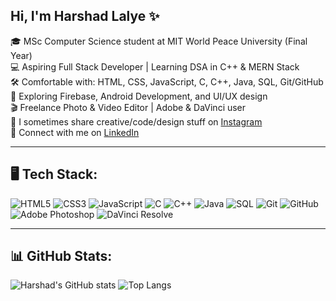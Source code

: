 ## Hi, I'm Harshad Lalye ✨

🎓 MSc Computer Science student at MIT World Peace University (Final Year)  
💻 Aspiring Full Stack Developer | Learning DSA in C++ & MERN Stack  
🛠️ Comfortable with: HTML, CSS, JavaScript, C, C++, Java, SQL, Git/GitHub  
📱 Exploring Firebase, Android Development, and UI/UX design  
🎬 Freelance Photo & Video Editor | Adobe & DaVinci user  
📸 I sometimes share creative/code/design stuff on [Instagram](https://www.instagram.com/harshad_2702/)  
🔗 Connect with me on [LinkedIn](https://www.linkedin.com/in/harshad-lalye/)

---

## 🖥️ Tech Stack:

![HTML5](https://img.shields.io/badge/HTML5-E34F26?style=for-the-badge&logo=html5&logoColor=white)
![CSS3](https://img.shields.io/badge/CSS3-1572B6?style=for-the-badge&logo=css3&logoColor=white)
![JavaScript](https://img.shields.io/badge/JavaScript-F7DF1E?style=for-the-badge&logo=javascript&logoColor=black)
![C](https://img.shields.io/badge/C-00599C?style=for-the-badge&logo=c&logoColor=white)
![C++](https://img.shields.io/badge/C++-00599C?style=for-the-badge&logo=cplusplus&logoColor=white)
![Java](https://img.shields.io/badge/Java-ED8B00?style=for-the-badge&logo=java&logoColor=white)
![SQL](https://img.shields.io/badge/SQL-336791?style=for-the-badge&logo=postgresql&logoColor=white)
![Git](https://img.shields.io/badge/Git-F05032?style=for-the-badge&logo=git&logoColor=white)
![GitHub](https://img.shields.io/badge/GitHub-100000?style=for-the-badge&logo=github&logoColor=white)
![Adobe Photoshop](https://img.shields.io/badge/Photoshop-31A8FF?style=for-the-badge&logo=Adobe-Photoshop&logoColor=white)
![DaVinci Resolve](https://img.shields.io/badge/DaVinci_Resolve-000000?style=for-the-badge&logo=daVinciResolve&logoColor=white)

---

## 📊 GitHub Stats:

![Harshad's GitHub stats](https://github-readme-stats.vercel.app/api?username=harshadlalye&show_icons=true&theme=tokyonight)
![Top Langs](https://github-readme-stats.vercel.app/api/top-langs/?username=harshadlalye&layout=compact&theme=tokyonight)
